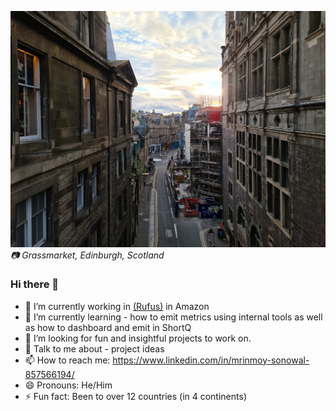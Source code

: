 ![Grassmarket (Picture taken from King george iv bridge)](grassmarket.jpg)
*📷 Grassmarket, Edinburgh, Scotland*
### Hi there 👋

<!--
**MrinmoySonowal/MrinmoySonowal** is a ✨ _special_ ✨ repository because its `README.md` (this file) appears on your GitHub profile.
-->
- 🔭 I’m currently working in [(Rufus)](https://www.aboutamazon.com/news/retail/how-to-use-amazon-rufus) in Amazon
- 🌱 I’m currently learning - how to emit metrics using internal tools as well as how to dashboard and emit in ShortQ
- 🤔 I’m looking for fun and insightful projects to work on.
- 💬 Talk to me about - project ideas
- 📫 How to reach me: https://www.linkedin.com/in/mrinmoy-sonowal-857566194/
- 😄 Pronouns: He/Him
- ⚡ Fun fact: Been to over 12 countries (in 4 continents)

